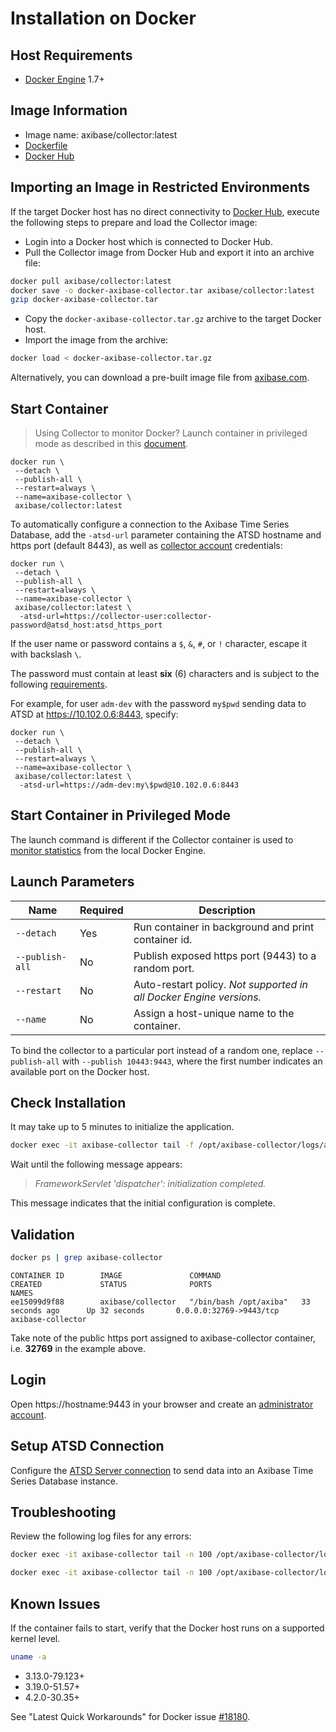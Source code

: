 # Installation on Docker

## Host Requirements

* [Docker Engine](https://docs.docker.com/engine/installation/) 1.7+

## Image Information

* Image name: axibase/collector:latest
* [Dockerfile](https://github.com/axibase/docker-axibase-collector/blob/master/Dockerfile)
* [Docker Hub](https://hub.docker.com/r/axibase/collector/)

## Importing an Image in Restricted Environments

If the target Docker host has no direct connectivity to [Docker Hub](https://hub.docker.com), execute the following steps to prepare and load the Collector image:

* Login into a Docker host which is connected to Docker Hub.
* Pull the Collector image from Docker Hub and export it into an archive file:

```sh
docker pull axibase/collector:latest
docker save -o docker-axibase-collector.tar axibase/collector:latest
gzip docker-axibase-collector.tar
```

* Copy the `docker-axibase-collector.tar.gz` archive to the target Docker host.
* Import the image from the archive:

```sh
docker load < docker-axibase-collector.tar.gz
```

Alternatively, you can download a pre-built image file from [axibase.com](https://axibase.com/public/docker-axibase-collector.tar.gz).

## Start Container

> Using Collector to monitor Docker? Launch container in privileged mode as described in this [document](jobs/docker.md#local-collection).

```properties
docker run \
 --detach \
 --publish-all \
 --restart=always \
 --name=axibase-collector \
 axibase/collector:latest
```

To automatically configure a connection to the Axibase Time Series Database, add the `-atsd-url` parameter containing the ATSD hostname and https port (default 8443), as well as [collector account](https://github.com/axibase/atsd/blob/master/administration/collector-account.md) credentials:

```properties
docker run \
 --detach \
 --publish-all \
 --restart=always \
 --name=axibase-collector \
 axibase/collector:latest \
  -atsd-url=https://collector-user:collector-password@atsd_host:atsd_https_port
```

If the user name or password contains a `$`, `&`, `#`, or `!` character, escape it with backslash `\`.

The password must contain at least **six** (6) characters and is subject to the following [requirements](https://github.com/axibase/atsd/blob/master/administration/user-authentication.md#password-requirements).

For example, for user `adm-dev` with the password `my$pwd` sending data to ATSD at https://10.102.0.6:8443, specify:

```properties
docker run \
 --detach \
 --publish-all \
 --restart=always \
 --name=axibase-collector \
 axibase/collector:latest \
  -atsd-url=https://adm-dev:my\$pwd@10.102.0.6:8443
```

## Start Container in Privileged Mode

The launch command is different if the Collector container is used to [monitor statistics](jobs/docker.md#local-collection) from the local Docker Engine.

## Launch Parameters

**Name** | **Required** | **Description**
----- | ----- | -----
`--detach` | Yes | Run container in background and print container id.
`--publish-all` | No | Publish exposed https port (9443) to a random port.
`--restart` | No | Auto-restart policy. _Not supported in all Docker Engine versions._
`--name` | No | Assign a host-unique name to the container.

To bind the collector to a particular port instead of a random one, replace `--publish-all` with `--publish 10443:9443`, where the first number indicates an available port on the Docker host.

## Check Installation

It may take up to 5 minutes to initialize the application.

```sh
docker exec -it axibase-collector tail -f /opt/axibase-collector/logs/axibase-collector.log
```

Wait until the following message appears:

> _FrameworkServlet 'dispatcher': initialization completed._

This message indicates that the initial configuration is complete.

## Validation

```sh
docker ps | grep axibase-collector
```

```
CONTAINER ID        IMAGE               COMMAND                  CREATED             STATUS              PORTS                     NAMES
ee15099d9f88        axibase/collector   "/bin/bash /opt/axiba"   33 seconds ago      Up 32 seconds       0.0.0.0:32769->9443/tcp   axibase-collector
```

Take note of the public https port assigned to axibase-collector container, i.e. **32769** in the example above.

## Login

Open https://hostname:9443 in your browser and create an [administrator account](configure-administrator-account.md).

## Setup ATSD Connection

Configure the [ATSD Server connection](atsd-server-connection.md) to send data into an Axibase Time Series Database instance.

## Troubleshooting

Review the following log files for any errors:

```sh
docker exec -it axibase-collector tail -n 100 /opt/axibase-collector/logs/axibase-collector.log
```

```sh
docker exec -it axibase-collector tail -n 100 /opt/axibase-collector/logs/err-collector.log
```

## Known Issues

If the container fails to start, verify that the Docker host runs on a supported kernel level.

```sh
uname -a
```

* 3.13.0-79.123+
* 3.19.0-51.57+
* 4.2.0-30.35+

See "Latest Quick Workarounds" for Docker issue [#18180](https://github.com/docker/docker/issues/18180#issuecomment-193708192).
